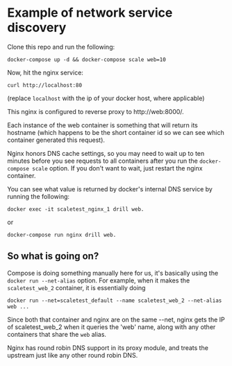# Example of network service discovery

Clone this repo and run the following:

    docker-compose up -d && docker-compose scale web=10

Now, hit the nginx service:

    curl http://localhost:80

(replace `localhost` with the ip of your docker host, where applicable)

This nginx is configured to reverse proxy to http://web:8000/.

Each instance of the web container is something that will return its hostname (which happens to be the short container id so we can see which container generated this request).

Nginx honors DNS cache settings, so you may need to wait up to ten minutes before you see requests to all containers after you run the `docker-compose scale` option. If you don't want to wait, just restart the nginx container.


You can see what value is returned by docker's internal DNS service by running the following:

    docker exec -it scaletest_nginx_1 drill web.

or

    docker-compose run nginx drill web.

## So what is going on?

Compose is doing something manually here for us, it's basically using the `docker run --net-alias` option. For example, when it makes the `scaletest_web_2` container, it is essentially doing

    docker run --net=scaletest_default --name scaletest_web_2 --net-alias web ...

Since both that container and nginx are on the same --net, nginx gets the IP of scaletest_web_2 when it queries the 'web' name, along with any other containers that share the `web` alias.

Nginx has round robin DNS support in its proxy module, and treats the upstream just like any other round robin DNS.
